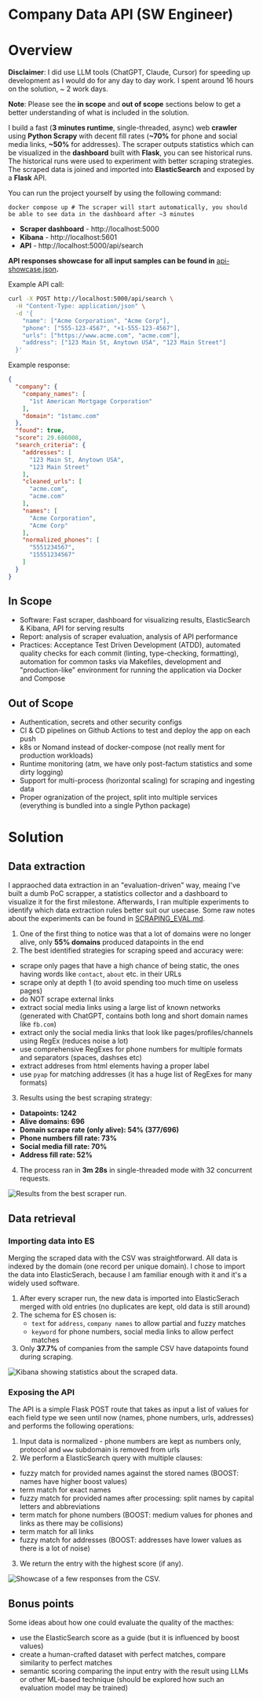 Company Data API (SW Engineer)
===

# Overview

**Disclaimer**: I did use LLM tools (ChatGPT, Claude, Cursor) for speeding up development as I would do for any day
to day work. I spent around 16 hours on the solution, ~ 2 work days.

**Note**: Please see the **in scope** and **out of scope** sections below to get a better understanding of what is included in the solution.

I build a fast (**3 minutes runtime**, single-threaded, async) web **crawler** using **Python Scrapy** with decent fill rates
(**~70%** for phone and social media links, **~50%** for addresses). The scraper outputs statistics which can be visualized
in the **dashboard** built with **Flask**, you can see historical runs. The historical runs were used to experiment with
better scraping strategies. The scraped data is joined and imported into **ElasticSearch** and exposed by a **Flask** API.

You can run the project yourself by using the following command:

```
docker compose up # The scraper will start automatically, you should be able to see data in the dashboard after ~3 minutes
```

* **Scraper dashboard** - http://localhost:5000
* **Kibana** - http://localhost:5601
* **API** - http://localhost:5000/api/search

**API responses showcase for all input samples can be found in** [api-showcase.json](./api-showcase.json)**.**

Example API call:
```bash
curl -X POST http://localhost:5000/api/search \
  -H "Content-Type: application/json" \
  -d '{
    "name": ["Acme Corporation", "Acme Corp"],
    "phone": ["555-123-4567", "+1-555-123-4567"],
    "urls": ["https://www.acme.com", "acme.com"],
    "address": ["123 Main St, Anytown USA", "123 Main Street"]
  }'
```

Example response:
```json
{
  "company": {
    "company_names": [
      "1st American Mortgage Corporation"
    ],
    "domain": "1stamc.com"
  },
  "found": true,
  "score": 29.686008,
  "search_criteria": {
    "addresses": [
      "123 Main St, Anytown USA",
      "123 Main Street"
    ],
    "cleaned_urls": [
      "acme.com",
      "acme.com"
    ],
    "names": [
      "Acme Corporation",
      "Acme Corp"
    ],
    "normalized_phones": [
      "5551234567",
      "15551234567"
    ]
  }
}
```

## In Scope

* Software: Fast scraper, dashboard for visualizing results, ElasticSearch & Kibana, API for serving results
* Report: analysis of scraper evaluation, analysis of API performance
* Practices: Acceptance Test Driven Development (ATDD), automated quality checks
  for each commit (linting, type-checking, formatting), automation for common tasks via Makefiles,
  development and "production-like" environment for running the application via Docker and Compose

## Out of Scope

* Authentication, secrets and other security configs
* CI & CD pipelines on Github Actions to test and deploy the app on each push
* k8s or Nomand instead of docker-compose (not really ment for production workloads)
* Runtime monitoring (atm, we have only post-factum statistics and some dirty logging)
* Support for multi-process (horizontal scaling) for scraping and ingesting data
* Proper ogranization of the project, split into multiple services (everything is bundled into a single Python package)

# Solution

## Data extraction

I appraoched data extraction in an "evaluation-driven" way, meaing I've built a dumb PoC scrapper, a statistics collector and
a dashboard to visualize it for the first milestone. Afterwards, I ran multiple experiments to identify which data extraction
rules better suit our usecase. Some raw notes about the experiments can be found in [SCRAPING_EVAL.md](./SCRAPING_EVAL.md).

1. One of the first thing to notice was that a lot of domains were no longer alive, only **55% domains** produced datapoints in the end
2. The best identified strategies for scraping speed and accuracy were:
  * scrape only pages that have a high chance of being static, the ones having words like `contact`, `about` etc. in their URLs
  * scrape only at depth 1 (to avoid spending too much time on useless pages)
  * do NOT scrape external links
  * extract social media links using a large list of known networks (generated with ChatGPT, contains both long and short domain names like `fb.com`)
  * extract only the social media links that look like pages/profiles/channels using RegEx (reduces noise a lot)
  * use comprehensive RegExes for phone numbers for multiple formats and separators (spaces, dashses etc)
  * extract addreses from html elements having a proper label
  * use `pyap` for matching addresses (it has a huge list of RegExes for many formats)
3. Results using the best scraping strategy:
  * **Datapoints: 1242**
  * **Alive domains: 696**
  * **Domain scrape rate (only alive): 54% (377/696)**
  * **Phone numbers fill rate: 73%**
  * **Social media fill rate: 70%**
  * **Address fill rate: 52%**
4. The process ran in **3m 28s** in single-threaded mode with 32 concurrent requests.

![Results from the best scraper run.](https://github.com/user-attachments/assets/6b7758bb-749c-4e04-933e-688f198ef30c)

## Data retrieval

### Importing data into ES

Merging the scraped data with the CSV was straightforward. All data is indexed by the domain (one record per unique domain).
I chose to import the data into ElasticSerach, because I am familiar enough with it and it's a widely used software.

1. After every scraper run, the new data is imported into ElasticSerach merged with old entries (no duplicates are kept, old data is still around)
2. The schema for ES chosen is:
   * `text` for `address`, `company names` to allow partial and fuzzy matches
   * `keyword` for phone numbers, social media links to allow perfect matches
3. Only **37.7%** of companies from the sample CSV have datapoints found during scraping.

![Kibana showing statistics about the scraped data.](https://github.com/user-attachments/assets/68164548-ed89-4e02-97b1-baab795c1d6e)

### Exposing the API

The API is a simple Flask POST route that takes as input a list of values for each field type we seen until now (names, phone numbers, urls, addresses) and performs
the following operations:

1. Input data is normalized - phone numbers are kept as numbers only, protocol and `www` subdomain is removed from urls
2. We perform a ElasticSearch query with multiple clauses:
  * fuzzy match for provided names against the stored names (BOOST: names have higher boost values)
  * term match for exact names
  * fuzzy match for provided names after processing: split names by capital letters and abbreviations
  * term match for phone numbers (BOOST: medium values for phones and links as there may be collisions)
  * term match for all links
  * fuzzy match for addresses (BOOST: addresses have lower values as there is a lot of noise)
3. We return the entry with the highest score (if any).

![Showcase of a few responses from the CSV.](https://github.com/user-attachments/assets/7106a0f2-5429-45ce-9824-3227a1fcce15)

## Bonus points

Some ideas about how one could evaluate the quality of the macthes:
* use the ElasticSearch score as a guide (but it is influenced by boost values)
* create a human-crafted dataset with perfect matches, compare similarity to perfect matches
* semantic scoring comparing the input entry with the result using LLMs or other ML-based technique (should be explored how such an evaluation model may be trained)
